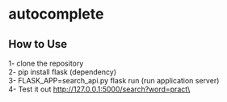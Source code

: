 # autocomplete
## How to Use
1- clone the repository\
2- pip install flask (dependency)\
3- FLASK_APP=search_api.py flask run (run application server)\
4- Test it out http://127.0.0.1:5000/search?word=pract\
